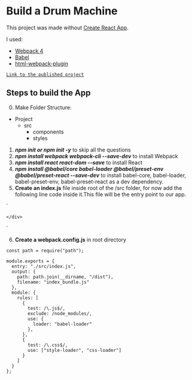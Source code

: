 # Build a Drum Machine

This project was made without [Create React App](https://github.com/facebook/create-react-app).

I used:
- [Webpack 4](https://webpack.js.org/)
- [Babel](https://babeljs.io/)
- [html-webpack-plugin](https://github.com/jantimon/html-webpack-plugin)

[`Link to the published project`](https://natcancein.github.io/drum-machine/)

## Steps to build the App
0. Make Folder Structure:
- Project
  - src
     - components
     - styles
1. **_npm init or npm init -y_** to skip all the questions
2. **_npm install webpack webpack-cli --save-dev_** to install Webpack
3. **_npm install react react-dom --save_** to install React
4. **_npm install @babel/core babel-loader @babel/preset-env @babel/preset-react --save-dev_** to install babel-core, babel-loader, babel-preset-env, babel-preset-react as a dev dependency.
5. **Create an index.js** file inside root of the /src folder, for now add the following line code inside it.This file will be the entry point to our app.

`<!DOCTYPE html>
<html lang="en">

<head>
    <meta charset="UTF-8">
    <meta name="viewport" content="width=device-width, initial-scale=1.0">
    <meta http-equiv="X-UA-Compatible" content="ie=edge">
    <title>React Boilerplate</title>
</head>

<body>
    <div id="root">

    </div>
</body>

</html>`

6. **Create a webpack.config.js** in root directory

```
const path = require("path");

module.exports = {
  entry: "./src/index.js",
  output: {
    path: path.join(__dirname, "/dist"),
    filename: "index_bundle.js"
  },
  module: {
    rules: [
      {
        test: /\.js$/,
        exclude: /node_modules/,
        use: {
          loader: "babel-loader"
        },
      },
      {
        test: /\.css$/,
        use: ["style-loader", "css-loader"]
      }
    ]
  }
};
```